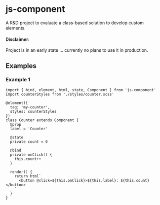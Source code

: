 # js-component

A R&D project to evaluate a class-based solution to develop custom elements.

#### Disclaimer:

Project is in an early state ... currently no plans to use it in production.

## Examples

### Example 1

```tsx
import { bind, element, html, state, Component } from 'js-component'
import counterStyles from './styles/counter.scss'

@element({
  tag: 'my-counter',
  styles: counterStyles
})
class Counter extends Component {
  @prop
  label = 'Counter'

  @state
  private count = 0

  @bind
  private onClick() {
    this.count++
  }

  render() {
    return html`
      <button @click=${this.onClick}>${this.label}: ${this.count}</button>
    `
  }
}
```
